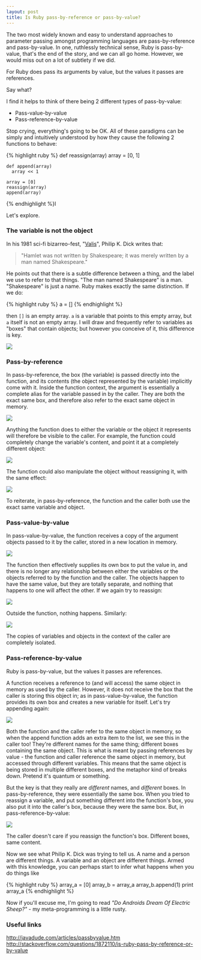 ```yaml
---
layout: post
title: Is Ruby pass-by-reference or pass-by-value?
---
```

The two most widely known and easy to understand approaches to parameter passing amongst programming languages are pass-by-reference and pass-by-value. In one, ruthlessly technical sense, Ruby is pass-by-value, that's the end of the story, and we can all go home. However, we would miss out on a lot of subtlety if we did.

For Ruby does pass its arguments by value, but the values it passes are references.

Say what?

I find it helps to think of there being 2 different types of pass-by-value:

* Pass-value-by-value
* Pass-reference-by-value

Stop crying, everything's going to be OK. All of these paradigms can be simply and intuitively understood by how they cause the following 2 functions to behave:

{% highlight ruby %}
    def reassign(array)
      array = [0, 1]

    def append(array)
      array << 1

    array = [0]
    reassign(array)
    append(array)
{% endhighlight %}l

Let's explore.

<h3 style="font-weight: bolder">The variable is not the object</h3>

In his 1981 sci-fi bizarreo-fest, "<a href="http://en.wikipedia.org/wiki/VALIS" target="_blank">Valis</a>", Philip K. Dick writes that:

> "Hamlet was not written by Shakespeare; it was merely written by a man named Shakespeare."

He points out that there is a subtle difference between a thing, and the label we use to refer to that things. "The man named Shakespeare" is a man. "Shakespeare" is just a name. Ruby makes exactly the same distinction. If we do:

{% highlight ruby %}
    a = []
{% endhighlight %}

then `[]` is an empty array. `a` is a variable that points to this empty array, but `a` itself is not an empty array. I will draw and frequently refer to variables as "boxes" that contain objects; but however you conceive of it, this difference is key.

<img src="/images/Intro.jpg">

<h3 style="font-weight: bolder">Pass-by-reference</h3>

In pass-by-reference, the box (the variable) is passed directly into the function, and its contents (the object represented by the variable) implicitly come with it. Inside the function context, the argument is essentially a complete alias for the variable passed in by the caller. They are both the exact same box, and therefore also refer to the exact same object in memory.

<img src="/images/RubyPBRIntro.jpg">

Anything the function does to either the variable or the object it represents will therefore be visible to the caller. For example, the function could completely change the variable's content, and point it at a completely different object:

<img src="/images/RubyPBRReassign.jpg">

The function could also manipulate the object without reassigning it, with the same effect:

<img src="/images/RubyPBRAppend.jpg">

To reiterate, in pass-by-reference, the function and the caller both use the exact same variable and object.

<h3 style="font-weight: bolder">Pass-value-by-value</h3>

In pass-value-by-value, the function receives a copy of the argument objects passed to it by the caller, stored in a new location in memory.

<img src="/images/RubyPBVIntro.jpg">

The function then effectively supplies its own box to put the value in, and there is no longer any relationship between either the variables or the objects referred to by the function and the caller. The objects happen to have the same value, but they are totally separate, and nothing that happens to one will affect the other. If we again try to reassign:

<img src="/images/RubyPBVReassign.jpg">

Outside the function, nothing happens. Similarly:

<img src="/images/RubyPBVAppend.jpg">

The copies of variables and objects in the context of the caller are completely isolated.

<h3 style="font-weight: bolder">Pass-reference-by-value</h3>

Ruby is pass-by-value, but the values it passes are references.

A function receives a reference to (and will access) the same object in memory as used by the caller. However, it does not receive the box that the caller is storing this object in; as in pass-value-by-value, the function provides its own box and creates a new variable for itself. Let's try appending again:

<img src="/images/RubyPBORAppend.jpg">

Both the function and the caller refer to the same object in memory, so when the append function adds an extra item to the list, we see this in the caller too! They're different names for the same thing; different boxes containing the same object. This is what is meant by passing references by value - the function and caller reference the same object in memory, but accessed through different variables. This means that the same object is being stored in multiple different boxes, and the metaphor kind of breaks down. Pretend it's quantum or something.

But the key is that they really are <i>different</i> names, and <i>different</i> boxes. In pass-by-reference, they were essentially the same box. When you tried to reassign a variable, and put something different into the function's box, you also put it into the caller's box, because they were the same box. But, in pass-reference-by-value:

<img src="/images/RubyPBORReassign.jpg">

The caller doesn't care if you reassign the function's box. Different boxes, same content.

Now we see what Philip K. Dick was trying to tell us. A name and a person are different things. A variable and an object are different things. Armed with this knowledge, you can perhaps start to infer what happens when you do things like

{% highlight ruby %}
    array_a = [0]
    array_b = array_a
    array_b.append(1)
    print array_a
{% endhighlight %}

Now if you'll excuse me, I'm going to read <i>"Do Androids Dream Of Electric Sheep?"</i> - my meta-programming is a little rusty.

<h3 style="font-weight: bolder">Useful links</h3>

<a target="_blank" href="http://javadude.com/articles/passbyvalue.htm">http://javadude.com/articles/passbyvalue.htm</a>
<a target="_blank" href="http://stackoverflow.com/questions/1872110/is-ruby-pass-by-reference-or-by-value">http://stackoverflow.com/questions/1872110/is-ruby-pass-by-reference-or-by-value</a>
